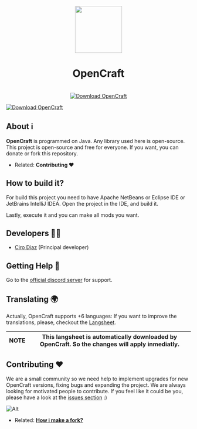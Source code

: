 <div align="center">
	<img src="https://github.com/OpenCraftMC/Java-Edition/blob/dev/.github/assets/images/icon.png?raw=true" alt="" height="128" width="128" />
	<h1>OpenCraft</h1>
	<br>
	<a href="https://sourceforge.net/projects/opencraftmc/files/latest/download"><img alt="Download OpenCraft" src="https://img.shields.io/sourceforge/dt/opencraftmc.svg" ></a>
</div>

[![Download OpenCraft](https://a.fsdn.com/con/app/sf-download-button)](https://sourceforge.net/projects/opencraftmc/files/latest/download)

## About ℹ️
**OpenCraft** is programmed on Java.
Any library used here is open-source. This project is open-source and free for everyone. If you want, you can donate or fork this repository.

- Related: **Contributing ❤️**

## How to build it?
For build this project you need to have Apache NetBeans or Eclipse IDE or JetBrains IntelliJ IDEA.
Open the project in the IDE, and build it.

Lastly, execute it and you can make all mods you want.

## Developers 👷‍♂️
- [Ciro Diaz](https://github.com/CiroZDP/) (Principal developer)

## Getting Help 🙋
Go to the [official discord server](https://discord.gg/wrjEBqNRq9) for support.

## Translating 🌍
Actually, OpenCraft supports +6 languages: If you want to improve the translations, please,
checkout the [Langsheet](https://github.com/OpenCraftMC/piston-data/blob/main/langsheet.csv).

| **NOTE** | This langsheet is automatically downloaded by OpenCraft. So the changes will apply inmediatly. |
|----------|------------------------------------------------------------------------------------------------|

## Contributing ❤️
We are a small community so we need help to implement upgrades for new OpenCraft versions, fixing bugs and expanding the project.
We are always looking for motivated people to contribute. If you feel like it could be you,
please have a look at the [issues section](https://github.com/OpenCraftMC/Java-Edition/issues) :)

![Alt](https://repobeats.axiom.co/api/embed/b0abd013f1f54ae6ce4cd429e2ebdd5a5bbe5589.svg "Repobeats analytics image")

- Related: [**How i make a fork?**](https://docs.github.com/articles/fork-a-repo)
